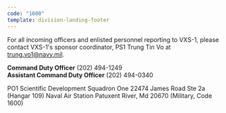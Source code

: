 ```yaml
---
code: "1600"
template: division-landing-footer
---
```

For all incoming officers and enlisted personnel reporting to VXS-1, please contact VXS-1's sponsor coordinator, PS1 Trung Tin Vo at [trung.vo1@navy.mil](mailto:trung.vo1@navy.mil).

**Command Duty Officer** (202) 494-1249  
**Assistant Command Duty Officer** (202) 494-0340

PO1 Scientific Development Squadron One
22474 James Road Ste 2a (Hangar 109)
Naval Air Station
Patuxent River, Md 20670
(Military, Code 1600)
